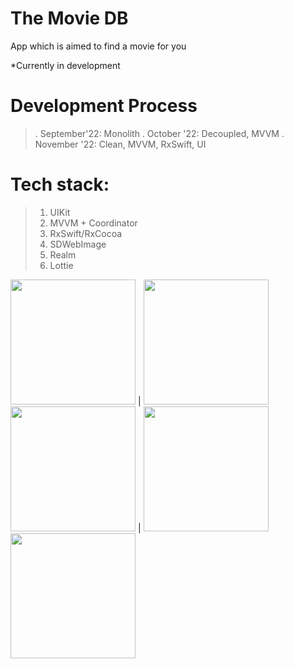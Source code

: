 # The Movie DB
App which is aimed to find a movie for you

*Currently in development

# Development Process
>. September'22: Monolith
>. October  '22: Decoupled, MVVM
>. November '22: Clean, MVVM, RxSwift, UI 


# Tech stack:
>1. UIKit
>2. MVVM + Coordinator
>3. RxSwift/RxCocoa
>4. SDWebImage
>5. Realm 
>6. Lottie



<img src="https://github.com/lemin07/The-Movie-DB/blob/main/screen/gif4.gif" width="200px" /> | <img src="https://github.com/lemin07/The-Movie-DB/blob/main/screen/gif.gif" width="200px" />
<img src="https://github.com/lemin07/The-Movie-DB/blob/main/screen/gif3.gif" width="200px" /> | <img src="https://github.com/lemin07/The-Movie-DB/blob/main/screen/gif1.gif" width="200px" />
<img src="https://github.com/lemin07/The-Movie-DB/blob/main/screen/gif2.gif" width="200px" />
